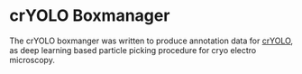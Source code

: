 # crYOLO Boxmanager

The crYOLO boxmanger was written to produce annotation data for [crYOLO](http://sphire.mpg.de/wiki/doku.php?id=downloads:cryolo_1), as deep learning based particle picking procedure for cryo electro microscopy.

